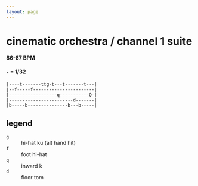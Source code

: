 ```yaml
---
layout: page
---
```


# cinematic orchestra / channel 1 suite

#### 86-87 BPM
#### `-` = 1/32

```
|----t-------ttg-t---t-------t---|
|--f-----f-----------------------|
|------------------q-----------Q-|
|------------------------d-------|
|b-----b---------------b---b-----|
```

## legend

<dl>
    <dt><code>g</code></dt><dd>hi-hat ku (alt hand hit)</dd>
    <dt><code>f</code></dt><dd>foot hi-hat</dd>
    <dt><code>q</code></dt><dd>inward k</dd>
    <dt><code>d</code></dt><dd>floor tom</dd>
</dl>
